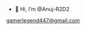 - 👋 Hi, I’m @Anuj-R2D2

 gamerlegend447@gmail.com

<!---
Anuj-R2D2/Anuj-R2D2 is a ✨ special ✨ repository because its `README.md` (this file) appears on your GitHub profile.
You can click the Preview link to take a look at your changes.
--->
